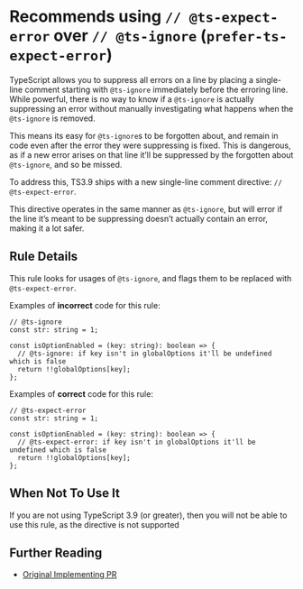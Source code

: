 Recommends using `// @ts-expect-error` over `// @ts-ignore` (`prefer-ts-expect-error`)
======================================================================================

TypeScript allows you to suppress all errors on a line by placing a single-line comment starting with `@ts-ignore` immediately before the erroring line. While powerful, there is no way to know if a `@ts-ignore` is actually suppressing an error without manually investigating what happens when the `@ts-ignore` is removed.

This means its easy for `@ts-ignore`s to be forgotten about, and remain in code even after the error they were suppressing is fixed. This is dangerous, as if a new error arises on that line it’ll be suppressed by the forgotten about `@ts-ignore`, and so be missed.

To address this, TS3.9 ships with a new single-line comment directive: `// @ts-expect-error`.

This directive operates in the same manner as `@ts-ignore`, but will error if the line it’s meant to be suppressing doesn’t actually contain an error, making it a lot safer.

Rule Details
------------

This rule looks for usages of `@ts-ignore`, and flags them to be replaced with `@ts-expect-error`.

Examples of **incorrect** code for this rule:

    // @ts-ignore
    const str: string = 1;

    const isOptionEnabled = (key: string): boolean => {
      // @ts-ignore: if key isn't in globalOptions it'll be undefined which is false
      return !!globalOptions[key];
    };

Examples of **correct** code for this rule:

    // @ts-expect-error
    const str: string = 1;

    const isOptionEnabled = (key: string): boolean => {
      // @ts-expect-error: if key isn't in globalOptions it'll be undefined which is false
      return !!globalOptions[key];
    };

When Not To Use It
------------------

If you are not using TypeScript 3.9 (or greater), then you will not be able to use this rule, as the directive is not supported

Further Reading
---------------

-   [Original Implementing PR](https://github.com/microsoft/TypeScript/pull/36014)
